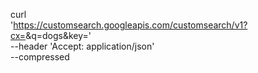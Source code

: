 curl \
  'https://customsearch.googleapis.com/customsearch/v1?cx=<engine>&q=dogs&key=<key>' \
  --header 'Accept: application/json' \
  --compressed